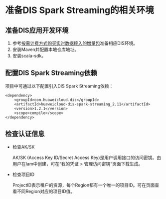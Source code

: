 # 准备DIS Spark Streaming的相关环境<a name="dayu_01_0252"></a>

## 准备DIS应用开发环境<a name="zh-cn_topic_0120206049_section4878917318230"></a>

1.  参考[按需计费方式购买实时数据接入的增量包](实时数据接入快速入门.md#section135623119496)准备相应DIS环境。
2.  安装Maven并配置本地仓库地址。
3.  安装scala-sdk。

## 配置DIS Spark Streaming依赖<a name="zh-cn_topic_0120206049_section088795613245"></a>

项目中可通过以下配置引入DIS Spark Streaming依赖：

```
<dependency>
    <groupId>com.huaweicloud.dis</groupId>
    <artifactId>huaweicloud-dis-spark-streaming_2.11</artifactId>
    <version>1.2.1</version>
    <scope>compile</scope>
</dependency>
```

## 检查认证信息<a name="zh-cn_topic_0120206049_section509986971841"></a>

-   检查AK/SK

    AK/SK \(Access Key ID/Secret Access Key\)是用户调用接口的访问密钥。由用户在Iam中创建，可在“我的凭证 \> 管理访问密钥“页面下载生成。

-   检查项目ID

    ProjectID表示租户的资源，每个Region都有一个唯一的项目ID。可在页面查看不同Region对应的项目ID值。


